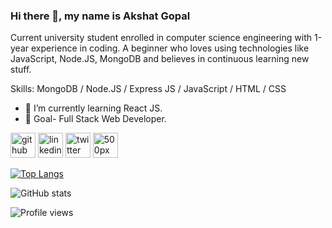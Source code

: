 ### Hi there 👋, my name is Akshat Gopal
Current university student enrolled in computer science engineering with 1-year experience in coding.
A beginner who loves using technologies like JavaScript, Node.JS, MongoDB and believes in continuous learning new stuff.


Skills: MongoDB / Node.JS / Express JS / JavaScript / HTML / CSS

- 🔭 I’m currently learning React JS. 
- 🌱 Goal- Full Stack Web Developer.


[<img src='https://cdn.jsdelivr.net/npm/simple-icons@3.0.1/icons/github.svg' alt='github' height='40'>](https://github.com/akshatgopal)  [<img src='https://cdn.jsdelivr.net/npm/simple-icons@3.0.1/icons/linkedin.svg' alt='linkedin' height='40'>](https://www.linkedin.com/in/akshat-gopal-614999198/)  [<img src='https://cdn.jsdelivr.net/npm/simple-icons@3.0.1/icons/twitter.svg' alt='twitter' height='40'>](https://twitter.com/GopalAkshat)  [<img src='https://cdn.jsdelivr.net/npm/simple-icons@3.0.1/icons/500px.svg' alt='500px' height='40'>](https://500px.com/p/akshatgopal123)  

[![Top Langs](https://github-readme-stats.vercel.app/api/top-langs/?username=akshatgopal)](https://github.com/anuraghazra/github-readme-stats)

![GitHub stats](https://github-readme-stats.vercel.app/api?username=akshatgopal&show_icons=true)  

![Profile views](https://gpvc.arturio.dev/akshatgopal)  
